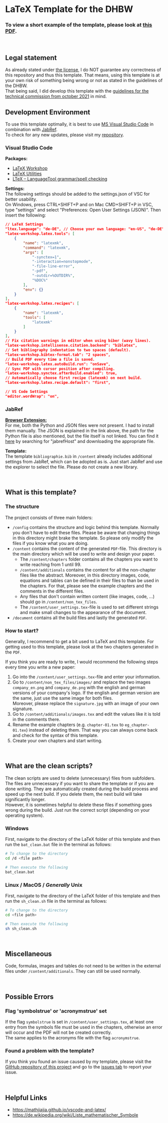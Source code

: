 # LaTeX Template for the DHBW

### To view a short example of the template, please look at [this PDF](document/document.pdf).

&nbsp;

## Legal statement
As already stated under [the license](LICENSE), I do NOT guarantee any correctness of this repository and thus this template. That means, using this template is at your own risk of something being wrong or not as stated in the guidelines of the DHBW.  
That being said, I did develop this template with the [guidelines for the technical commission from october 2021](https://www.dhbw.de/fileadmin/user_upload/Dokumente/Dokumente_fuer_Studierende/191212_Leitlinien_Praxismodule_Studien_Bachelorarbeiten.pdf) in mind.


## Development Environment
To use this template optimally, it is best to use [MS Visual Studio Code](https://code.visualstudio.com) in combination with [JabRef](https://www.jabref.org).  
To check for any new updates, please visit my [repository](https://github.com/tim-bsm/dhbw_latex-template).

### Visual Studio Code
**Packages:**  
- [LaTeX Workshop](https://marketplace.visualstudio.com/items?itemName=James-Yu.latex-workshop)
- [LaTeX Utilities](https://marketplace.visualstudio.com/items?itemName=tecosaur.latex-utilities)
- [LTeX – LanguageTool grammar/spell checking](https://marketplace.visualstudio.com/items?itemName=valentjn.vscode-ltex)

**Settings:**  
The following settings should be added to the settings.json of VSC for better usability.  
On Windows, press CTRL+SHIFT+P and on Mac CMD+SHIFT+P in VSC, type "settings" and select "Preferences: Open User Settings (JSON)". Then insert the following:

```json
// LaTeX Settings
"ltex.language": "de-DE", // Choose your own language: "en-US", "de-DE", ...
"latex-workshop.latex.tools": [
    {
        "name": "latexmk",
        "command": "latexmk",
        "args": [
            "-synctex=1",
            "-interaction=nonstopmode",
            "-file-line-error",
            "-pdf",
            "-outdir=%OUTDIR%",
            "%DOC%"
        ],
        "env": {}
    }
],
"latex-workshop.latex.recipes": [
    {
        "name": "latexmk",
        "tools": [
            "latexmk"
        ]
    }
],
// Fix citation warnings in editor when using biber (wavy lines).
"latex-workshop.intellisense.citation.backend": "biblatex",
// Set bibliography indentation to two spaces (default).
"latex-workshop.bibtex-format.tab": "2 spaces",
// Build PDF every time a file is saved.
"latex-workshop.latex.autoBuild.run": "onSave",
// Sync PDF with cursor position after compiling.
"latex-workshop.synctex.afterBuild.enabled": true,
// Automatically choose first recipe (latexmk) on next build.
"latex-workshop.latex.recipe.default": "first",

// VS Code Settings
"editor.wordWrap": "on",
```

### JabRef
**[Browser Extension:](https://docs.jabref.org/collect/jabref-browser-extension)**  
For me, both the Python and JSON files were not present. I had to install them manually. The JSON is explained in the link above, the path for the Python file is also mentioned, but the file itself is not linked. You can find it [here](https://github.com/JabRef/jabref/) by searching for "jabrefHost" and downloading the appropriate file.

**Template:**  
The template ```bibliographie.bib``` in ```/content``` already includes additional settings from JabRef, which can be adopted as is. Just start JabRef and use the explorer to select the file. Please do not create a new library.



&nbsp;
## What is this template?

### The structure
The project consists of three main folders:
- ```/config``` contains the structure and logic behind this template. Normally you don't have to edit these files. Please be aware that changing things in this directory might brake the template. So please only modify the files if you know what you are doing.
- ```/content``` contains the content of the generated ```PDF```-file. This directory is the main directory which will be used to write and design your paper.
    - The ```/content/chapters``` folder contains all the chapters you want to write reaching from 1 until 99.
    - ```/content/additionals``` contains the content for all the non-chapter files like the abstract. Moreover, in this directory images, code, equations and tables can be defined in their files to than be used in the chapters. For that, please see the example chapters and the comments in the different files.
    - Any files that don't contain written content (like images, code, ...) should go in ```/content/non_tex_files```.
    - The ```/content/user_settings.tex```-file is used to set different strings and make small changes to the appearance of the document.
- ```/document``` contains all the build files and lastly the generated ```PDF```.

### How to start?

Generally, I recommend to get a bit used to LaTeX and this template. For getting used to this template, please look at the two chapters generated in the ```PDF```. 

If you think you are ready to write, I would recommend the following steps every time you write a new paper:
1. Go into the ```/content/user_settings.tex```-file and enter your information.
2. Go to ```/content/non_tex_files/images/``` and replace the two images ```company_en.png``` and ```company_de.png``` with the english and german versions of your company's logo. If the english and german version are the same, just use the same image for both files.  
Moreover, please replace the ```signature.jpg``` with an image of your own signature.
3. Go to ```/content/additionals/images.tex``` and edit the values like it is told in the comments there. 
4. Rename the example chapters (e.g. ```chapter-01.tex``` to ```eg_chapter-01.tex```) instead of deleting them. That way you can always come back and check for the syntax of this template.
5. Create your own chapters and start writing. 


&nbsp;
## What are the clean scripts?
The clean scripts are used to delete (unnecessary) files from subfolders. The files are unnecessary if you want to share the template or if you are done writing. They are automatically created during the build process and speed up the next build. If you delete them, the next build will take significantly longer.  
However, it is sometimes helpful to delete these files if something goes wrong during the build. Just run the correct script (depending on your operating system).

### Windows
First, navigate to the directory of the LaTeX folder of this template and then run the ```bat_clean.bat``` file in the terminal as follows:
```bash
# To change to the directory
cd /d <file path>

# Then execute the following
bat_clean.bat
```

### Linux / MacOS / _Generally_ Unix
First, navigate to the directory of the LaTeX folder of this template and then run the ```sh_clean.sh``` file in the terminal as follows:
```bash
# To change to the directory
cd <file path>

# Then execute the following
sh sh_clean.sh
```


&nbsp;
## Miscellaneous
Code, formulas, images and tables do not need to be written in the external files under ```/content/additionals```. They can still be used normally.


&nbsp;
## Possible Errors

### Flag 'symbolstrue' or 'acronymstrue' set
If the flag `symbolstrue` is set in ```/content/user_settings.tex```, at least one entry from the symbols file must be used in the chapters, otherwise an error will occur and the PDF will not be created correctly.  
The same applies to the acronyms file with the flag `acronymstrue`.

### Found a problem with the template?
If you think you found an issue caused by my template, please visit the [GitHub repository of this project](https://github.com/tim-bsm/dhbw_latex-template) and go to the [issues tab](https://github.com/tim-bsm/dhbw_latex-template/issues) to report your issue.


&nbsp;
## Helpful Links
- https://mathjiajia.github.io/vscode-and-latex/
- https://de.wikipedia.org/wiki/Liste_mathematischer_Symbole
